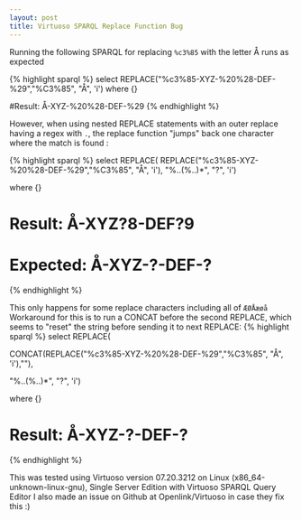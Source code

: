 ```yaml
---
layout: post
title: Virtuoso SPARQL Replace Function Bug
---
```


Running the following SPARQL for replacing `%c3%85` with the letter Å runs as expected

{% highlight sparql %}
select REPLACE("%c3%85-XYZ-%20%28-DEF-%29","%C3%85", "Å", 'i')
where {}

#Result: Å-XYZ-%20%28-DEF-%29
{% endhighlight %}

However, when using nested REPLACE statements with an outer replace having a regex with `.`, the replace function "jumps" back one character where the match is found :

{% highlight sparql %}
select REPLACE(
             REPLACE("%c3%85-XYZ-%20%28-DEF-%29","%C3%85", "Å", 'i'),
          "%..(%..)*", "?", 'i')

where {}
# Result: Å-XYZ?8-DEF?9
# Expected: Å-XYZ-?-DEF-?
{% endhighlight %}

This only happens for some replace characters including all of `ÆØÅæøå` Workaround for this is to run a CONCAT before the second REPLACE, which seems to "reset" the string before sending it to next REPLACE:
{% highlight sparql %}
select REPLACE(

CONCAT(REPLACE("%c3%85-XYZ-%20%28-DEF-%29","%C3%85", "Å", 'i'),""),

"%..(%..)*", "?", 'i')

where {}

# Result: Å-XYZ-?-DEF-?
{% endhighlight %}

This was tested using Virtuoso version 07.20.3212 on Linux (x86_64-unknown-linux-gnu), Single Server Edition with Virtuoso SPARQL Query Editor
I also made an issue on Github at Openlink/Virtuoso in case they fix this :)
